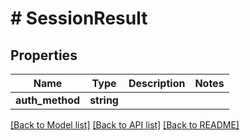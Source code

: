 # # SessionResult

## Properties

Name | Type | Description | Notes
------------ | ------------- | ------------- | -------------
**auth_method** | **string** |  |

[[Back to Model list]](../../README.md#models) [[Back to API list]](../../README.md#endpoints) [[Back to README]](../../README.md)
